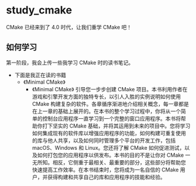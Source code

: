 # study_cmake
CMake 已经来到了 4.0 时代，让我们重学 CMake 吧！

## 如何学习

第一阶段，我会上传一些我学习 CMake 时的读书笔记。

- 下面是我正在读的书籍
    - 《Minimal CMake》
        - 《Minimal CMake》 引导您一步步创建 CMake 项目。本书利用作者在游戏和引擎开发方面的独特专长，以引人入胜的实例说明如何使用 CMake 构建复杂的软件。各章循序渐进地介绍相关概念，每一章都是在上一章的基础上展开的。在本书的整个学习过程中，你将从一个简单的控制台应用程序一直学习到一个完整的窗口应用程序。本书将帮助你打下坚实的 CMake 基础，并将其运用到未来的项目中。您将学习如何集成现有的软件库以增强应用程序的功能，如何构建可重复使用的库与他人共享，以及如何同时管理多个平台的开发工作，包括 macOS、Windows 和 Linux。您还将了解 CMake 如何促进测试，以及如何打包您的应用程序以供发布。本书的目的不是让你对 CMake 一无所知。相反，它侧重于最相关、最重要的部分，这些部分将帮助您快速提高工作效率。在本书结束时，您将成为一名自信的 CMake 用户，并获得构建和共享自己的库和应用程序的技能和经验。
